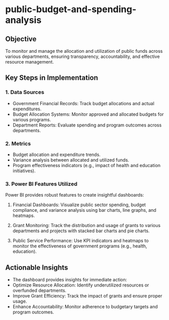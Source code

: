 # public-budget-and-spending-analysis
## Objective
To monitor and manage the allocation and utilization of public funds across various departments, ensuring transparency, accountability, and effective resource management.

## Key Steps in Implementation
### 1. Data Sources
 - Government Financial Records: Track budget allocations and actual expenditures.
 - Budget Allocation Systems: Monitor approved and allocated budgets for various programs.
 - Department Reports: Evaluate spending and program outcomes across departments.
### 2. Metrics
 - Budget allocation and expenditure trends.
 - Variance analysis between allocated and utilized funds.
 - Program effectiveness indicators (e.g., impact of health and education initiatives).

### 3. Power BI Features Utilized
Power BI provides robust features to create insightful dashboards:
1. Financial Dashboards: Visualize public sector spending, budget compliance, and variance analysis using bar charts, line graphs, and heatmaps.

2. Grant Monitoring: Track the distribution and usage of grants to various departments and projects with stacked bar charts and pie charts.

3. Public Service Performance: Use KPI indicators and heatmaps to monitor the effectiveness of government programs (e.g., health, education).

## Actionable Insights
 - The dashboard provides insights for immediate action:
 - Optimize Resource Allocation: Identify underutilized resources or overfunded departments.
 - Improve Grant Efficiency: Track the impact of grants and ensure proper usage.
 - Enhance Accountability: Monitor adherence to budgetary targets and program outcomes.


